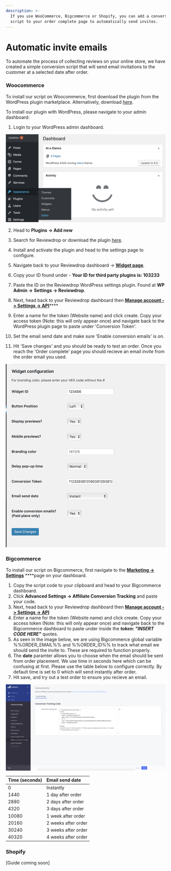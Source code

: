 ```yaml
---
description: >-
  If you use WooCommerce, Bigcommerce or Shopify, you can add a conversion
  script to your order complete page to automatically send invites.
---
```


# Automatic invite emails

To automate the process of collecting reviews on your online store, we have created a simple conversion script that will send email invitations to the customer at a selected date after order.

### Woocommerce

To install our script on Woocommerce, first download the plugin from the WordPress plugin marketplace. Alternatively, download [here](https://wordpress.org/plugins/reviewdrop/).

To install our plugin with WordPress, please navigate to your admin dashboard:

1. Login to your WordPress admin dashboard.

![](../.gitbook/assets/screenshot-2018-12-08-at-14.02.59.png)

2. Head to **Plugins -&gt; Add new**

3. Search for Reviewdrop or download the plugin [here](https://wordpress.org/plugins/reviewdrop/).

4. Install and activate the plugin and head to the settings page to configure.

5. Navigate back to your Reviewdrop dashboard -&gt; [**Widget page**](https://reviewdrop.io/embed).

6. Copy your ID found under - **Your ID for third party plugins is: 103233**

7. Paste the ID on the Reviewdrop WordPress settings plugin. Found at **WP Admin -&gt;** **Settings -&gt; Reviewdrop**.

8. Next, head back to your Reviewdrop dashboard then [**Manage account -&gt; Settings -&gt; API**](https://reviewdrop.io/settings#/api)\*\*\*\*

9. Enter a name for the token \(Website name\) and click create. Copy your access token \(Note: this will only appear once\) and navigate back to the WordPress plugin page to paste under 'Conversion Token'.

10. Set the email send date and make sure 'Enable conversion emails' is on. 

11. Hit 'Save changes' and you should be ready to test an order. Once you reach the 'Order complete' page you should recieve an email invite from the order email you used.

![](../.gitbook/assets/screenshot-2019-08-11-at-10.03.55.png)

### Bigcommerce

To install our script on Bigcommerce, first navigate to the [**Marketing -&gt; Settings**](https://reviewdrop.io/customers/settings) ****page on your dashboard. 

1. Copy the script code to your clipboard and head to your Bigcommerce dashboard.
2. Click **Advanced Settings -&gt; Affiliate Conversion Tracking** and paste your code.
3. Next, head back to your Reviewdrop dashboard then [**Manage account -&gt; Settings -&gt; API**](https://reviewdrop.io/settings#/api)
4. Enter a name for the token \(Website name\) and click create. Copy your access token \(Note: this will only appear once\) and navigate back to the Bigcommerce dashboard to paste under inside the _**token: "INSERT CODE HERE"**_ quotes.
5. As seen in the image below, we are using Bigcommerce global variable %%ORDER\_EMAIL%% and %%ORDER\_ID%% to track what email we should send the invite to. These are required to function properly.
6. The **date** paramter allows you to choose when the email should be sent from order placement. We use time in seconds here which can be confusing at first. Please use the table below to configure correctly. By default time is set to 0 which will send instantly after order.
7. Hit save, and try out a test order to ensure you recieve an email.

![](../.gitbook/assets/screenshot-2019-08-11-at-10.13.38.png)

| Time \(seconds\) | Email send date |
| :--- | :--- |
| 0 | Instantly |
| 1440 | 1 day after order |
| 2880 | 2 days after order |
| 4320 | 3 days after order |
| 10080 | 1 week after order |
| 20160 | 2 weeks after order |
| 30240 | 3 weeks after order |
| 40320 | 4 weeks after order |

### Shopify

\[Guide coming soon\]



